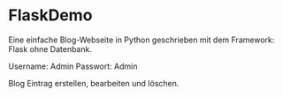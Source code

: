 # FlaskDemo

Eine einfache Blog-Webseite in Python geschrieben mit dem Framework: Flask ohne Datenbank.

Username: Admin
Passwort: Admin

Blog Eintrag erstellen, bearbeiten und löschen.
